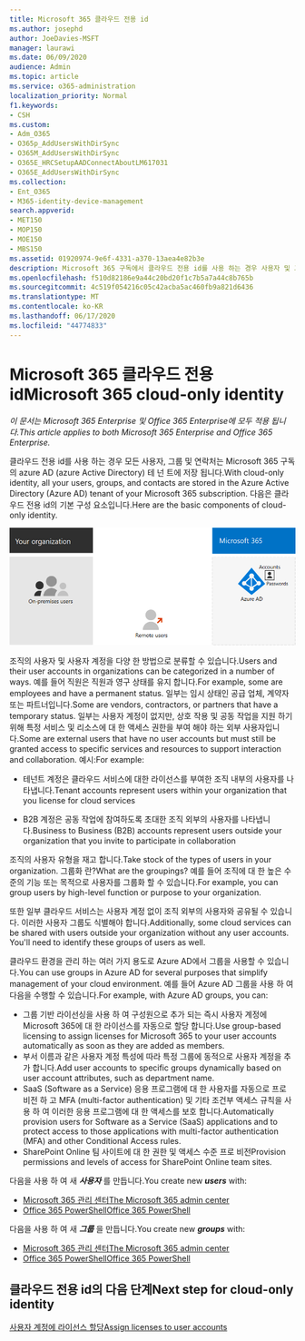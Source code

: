 ```yaml
---
title: Microsoft 365 클라우드 전용 id
ms.author: josephd
author: JoeDavies-MSFT
manager: laurawi
ms.date: 06/09/2020
audience: Admin
ms.topic: article
ms.service: o365-administration
localization_priority: Normal
f1.keywords:
- CSH
ms.custom:
- Adm_O365
- O365p_AddUsersWithDirSync
- O365M_AddUsersWithDirSync
- O365E_HRCSetupAADConnectAboutLM617031
- O365E_AddUsersWithDirSync
ms.collection:
- Ent_O365
- M365-identity-device-management
search.appverid:
- MET150
- MOP150
- MOE150
- MBS150
ms.assetid: 01920974-9e6f-4331-a370-13aea4e82b3e
description: Microsoft 365 구독에서 클라우드 전용 id를 사용 하는 경우 사용자 및 그룹을 만드는 방법에 대해 설명 합니다.
ms.openlocfilehash: f510d82186e9a44c20bd20f1c7b5a7a44c8b765b
ms.sourcegitcommit: 4c519f054216c05c42acba5ac460fb9a821d6436
ms.translationtype: MT
ms.contentlocale: ko-KR
ms.lasthandoff: 06/17/2020
ms.locfileid: "44774833"
---
```

# <a name="microsoft-365-cloud-only-identity"></a><span data-ttu-id="41efb-103">Microsoft 365 클라우드 전용 id</span><span class="sxs-lookup"><span data-stu-id="41efb-103">Microsoft 365 cloud-only identity</span></span>

<span data-ttu-id="41efb-104">*이 문서는 Microsoft 365 Enterprise 및 Office 365 Enterprise에 모두 적용 됩니다.*</span><span class="sxs-lookup"><span data-stu-id="41efb-104">*This article applies to both Microsoft 365 Enterprise and Office 365 Enterprise.*</span></span>

<span data-ttu-id="41efb-105">클라우드 전용 id를 사용 하는 경우 모든 사용자, 그룹 및 연락처는 Microsoft 365 구독의 azure AD (azure Active Directory) 테 넌 트에 저장 됩니다.</span><span class="sxs-lookup"><span data-stu-id="41efb-105">With cloud-only identity, all your users, groups, and contacts are stored in the Azure Active Directory (Azure AD) tenant of your Microsoft 365 subscription.</span></span> <span data-ttu-id="41efb-106">다음은 클라우드 전용 id의 기본 구성 요소입니다.</span><span class="sxs-lookup"><span data-stu-id="41efb-106">Here are the basic components of cloud-only identity.</span></span>
 
![클라우드 전용 id의 기본 구성 요소](./media/about-office-365-identity/cloud-only-identity.png)

<span data-ttu-id="41efb-108">조직의 사용자 및 사용자 계정을 다양 한 방법으로 분류할 수 있습니다.</span><span class="sxs-lookup"><span data-stu-id="41efb-108">Users and their user accounts in organizations can be categorized in a number of ways.</span></span> <span data-ttu-id="41efb-109">예를 들어 직원은 직원과 영구 상태를 유지 합니다.</span><span class="sxs-lookup"><span data-stu-id="41efb-109">For example, some are employees and have a permanent status.</span></span> <span data-ttu-id="41efb-110">일부는 임시 상태인 공급 업체, 계약자 또는 파트너입니다.</span><span class="sxs-lookup"><span data-stu-id="41efb-110">Some are vendors, contractors, or partners that have a temporary status.</span></span> <span data-ttu-id="41efb-111">일부는 사용자 계정이 없지만, 상호 작용 및 공동 작업을 지원 하기 위해 특정 서비스 및 리소스에 대 한 액세스 권한을 부여 해야 하는 외부 사용자입니다.</span><span class="sxs-lookup"><span data-stu-id="41efb-111">Some are external users that have no user accounts but must still be granted access to specific services and resources to support interaction and collaboration.</span></span> <span data-ttu-id="41efb-112">예시:</span><span class="sxs-lookup"><span data-stu-id="41efb-112">For example:</span></span>

- <span data-ttu-id="41efb-113">테넌트 계정은 클라우드 서비스에 대한 라이선스를 부여한 조직 내부의 사용자를 나타냅니다.</span><span class="sxs-lookup"><span data-stu-id="41efb-113">Tenant accounts represent users within your organization that you license for cloud services</span></span>

- <span data-ttu-id="41efb-114">B2B 계정은 공동 작업에 참여하도록 초대한 조직 외부의 사용자를 나타냅니다.</span><span class="sxs-lookup"><span data-stu-id="41efb-114">Business to Business (B2B) accounts represent users outside your organization that you invite to participate in collaboration</span></span>

<span data-ttu-id="41efb-115">조직의 사용자 유형을 재고 합니다.</span><span class="sxs-lookup"><span data-stu-id="41efb-115">Take stock of the types of users in your organization.</span></span> <span data-ttu-id="41efb-116">그룹화 란?</span><span class="sxs-lookup"><span data-stu-id="41efb-116">What are the groupings?</span></span> <span data-ttu-id="41efb-117">예를 들어 조직에 대 한 높은 수준의 기능 또는 목적으로 사용자를 그룹화 할 수 있습니다.</span><span class="sxs-lookup"><span data-stu-id="41efb-117">For example, you can group users by high-level function or purpose to your organization.</span></span>

<span data-ttu-id="41efb-p104">또한 일부 클라우드 서비스는 사용자 계정 없이 조직 외부의 사용자와 공유될 수 있습니다. 이러한 사용자 그룹도 식별해야 합니다.</span><span class="sxs-lookup"><span data-stu-id="41efb-p104">Additionally, some cloud services can be shared with users outside your organization without any user accounts. You'll need to identify these groups of users as well.</span></span>

<span data-ttu-id="41efb-120">클라우드 환경을 관리 하는 여러 가지 용도로 Azure AD에서 그룹을 사용할 수 있습니다.</span><span class="sxs-lookup"><span data-stu-id="41efb-120">You can use groups in Azure AD for several purposes that simplify management of your cloud environment.</span></span> <span data-ttu-id="41efb-121">예를 들어 Azure AD 그룹을 사용 하 여 다음을 수행할 수 있습니다.</span><span class="sxs-lookup"><span data-stu-id="41efb-121">For example, with Azure AD groups, you can:</span></span>

- <span data-ttu-id="41efb-122">그룹 기반 라이선싱을 사용 하 여 구성원으로 추가 되는 즉시 사용자 계정에 Microsoft 365에 대 한 라이선스를 자동으로 할당 합니다.</span><span class="sxs-lookup"><span data-stu-id="41efb-122">Use group-based licensing to assign licenses for Microsoft 365 to your user accounts automatically as soon as they are added as members.</span></span>
- <span data-ttu-id="41efb-123">부서 이름과 같은 사용자 계정 특성에 따라 특정 그룹에 동적으로 사용자 계정을 추가 합니다.</span><span class="sxs-lookup"><span data-stu-id="41efb-123">Add user accounts to specific groups dynamically based on user account attributes, such as department name.</span></span>
- <span data-ttu-id="41efb-124">SaaS (Software as a Service) 응용 프로그램에 대 한 사용자를 자동으로 프로 비전 하 고 MFA (multi-factor authentication) 및 기타 조건부 액세스 규칙을 사용 하 여 이러한 응용 프로그램에 대 한 액세스를 보호 합니다.</span><span class="sxs-lookup"><span data-stu-id="41efb-124">Automatically provision users for Software as a Service (SaaS) applications and to protect access to those applications with multi-factor authentication (MFA) and other Conditional Access rules.</span></span>
- <span data-ttu-id="41efb-125">SharePoint Online 팀 사이트에 대 한 권한 및 액세스 수준 프로 비전</span><span class="sxs-lookup"><span data-stu-id="41efb-125">Provision permissions and levels of access for SharePoint Online team sites.</span></span>

<span data-ttu-id="41efb-126">다음을 사용 하 여 새 ***사용자*** 를 만듭니다.</span><span class="sxs-lookup"><span data-stu-id="41efb-126">You create new ***users*** with:</span></span>

- [<span data-ttu-id="41efb-127">Microsoft 365 관리 센터</span><span class="sxs-lookup"><span data-stu-id="41efb-127">The Microsoft 365 admin center</span></span>](https://docs.microsoft.com/office365/admin/add-users/add-users)
- [<span data-ttu-id="41efb-128">Office 365 PowerShell</span><span class="sxs-lookup"><span data-stu-id="41efb-128">Office 365 PowerShell</span></span>](https://docs.microsoft.com/office365/enterprise/powershell/create-user-accounts-with-office-365-powershell)

<span data-ttu-id="41efb-129">다음을 사용 하 여 새 ***그룹*** 을 만듭니다.</span><span class="sxs-lookup"><span data-stu-id="41efb-129">You create new ***groups*** with:</span></span>

- [<span data-ttu-id="41efb-130">Microsoft 365 관리 센터</span><span class="sxs-lookup"><span data-stu-id="41efb-130">The Microsoft 365 admin center</span></span>](https://docs.microsoft.com/office365/admin/create-groups/create-groups)
- [<span data-ttu-id="41efb-131">Office 365 PowerShell</span><span class="sxs-lookup"><span data-stu-id="41efb-131">Office 365 PowerShell</span></span>](https://docs.microsoft.com/office365/enterprise/powershell/manage-office-365-groups-with-powershell)


## <a name="next-step-for-cloud-only-identity"></a><span data-ttu-id="41efb-132">클라우드 전용 id의 다음 단계</span><span class="sxs-lookup"><span data-stu-id="41efb-132">Next step for cloud-only identity</span></span>

[<span data-ttu-id="41efb-133">사용자 계정에 라이선스 할당</span><span class="sxs-lookup"><span data-stu-id="41efb-133">Assign licenses to user accounts</span></span>](assign-licenses-to-user-accounts.md)
